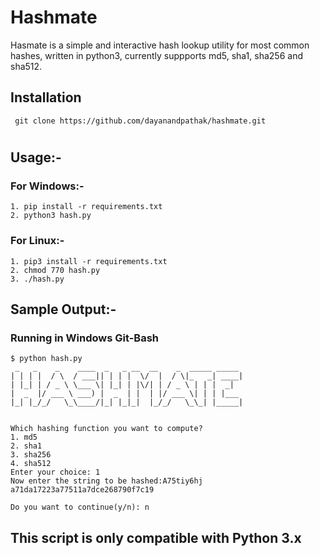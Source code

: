 # Hashmate

Hasmate is a simple and interactive hash lookup utility for most common hashes, written in python3, currently suppports md5, sha1, sha256 and sha512.

## Installation
```
 git clone https://github.com/dayanandpathak/hashmate.git
```
# 

## Usage:-

### For Windows:-

``` 
1. pip install -r requirements.txt
2. python3 hash.py
```

### For Linux:-

```
1. pip3 install -r requirements.txt
2. chmod 770 hash.py
3. ./hash.py
```
## Sample Output:- 
### Running in Windows Git-Bash

```
$ python hash.py
 _   _    _    ____  _   _ __  __    _  _____ _____
| | | |  / \  / ___|| | | |  \/  |  / \|_   _| ____|
| |_| | / _ \ \___ \| |_| | |\/| | / _ \ | | |  _|
|  _  |/ ___ \ ___) |  _  | |  | |/ ___ \| | | |___
|_| |_/_/   \_\____/|_| |_|_|  |_/_/   \_\_| |_____|


Which hashing function you want to compute?
1. md5
2. sha1
3. sha256
4. sha512
Enter your choice: 1
Now enter the string to be hashed:A75tiy6hj
a71da17223a77511a7dce268790f7c19

Do you want to continue(y/n): n
```
## This script is only compatible with Python 3.x
